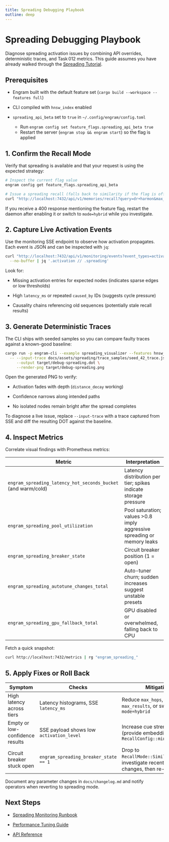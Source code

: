 ```yaml
---
title: Spreading Debugging Playbook
outline: deep
---
```


# Spreading Debugging Playbook

Diagnose spreading activation issues by combining API overrides, deterministic traces, and Task 012 metrics. This guide assumes you have already walked through the [Spreading Tutorial](../tutorials/spreading_getting_started.md).

## Prerequisites

- Engram built with the default feature set (`cargo build --workspace --features full`)

- CLI compiled with `hnsw_index` enabled

- `spreading_api_beta` set to `true` in `~/.config/engram/config.toml`
  - Run `engram config set feature_flags.spreading_api_beta true`
  - Restart the server (`engram stop && engram start`) so the flag is applied

## 1. Confirm the Recall Mode

Verify that spreading is available and that your request is using the expected strategy:

```bash
# Inspect the current flag value
engram config get feature_flags.spreading_api_beta

# Issue a spreading recall (falls back to similarity if the flag is off)
curl "http://localhost:7432/api/v1/memories/recall?query=dr+harmon&max_results=5&mode=spreading"

```

If you receive a 400 response mentioning the feature flag, restart the daemon after enabling it or switch to `mode=hybrid` while you investigate.

## 2. Capture Live Activation Events

Use the monitoring SSE endpoint to observe how activation propagates. Each event is JSON and can be inspected with `jq`:

```bash
curl "http://localhost:7432/api/v1/monitoring/events?event_types=activation,spreading&include_causality=true&max_frequency=5" \
  --no-buffer | jq '.activation // .spreading'

```

Look for:

- Missing activation entries for expected nodes (indicates sparse edges or low thresholds)

- High `latency_ms` or repeated `caused_by` IDs (suggests cycle pressure)

- Causality chains referencing old sequences (potentially stale recall results)

## 3. Generate Deterministic Traces

The CLI ships with seeded samples so you can compare faulty traces against a known-good baseline:

```bash
cargo run -p engram-cli --example spreading_visualizer --features hnsw_index \
  -- --input-trace docs/assets/spreading/trace_samples/seed_42_trace.json \
     --output target/debug-spreading.dot \
     --render-png target/debug-spreading.png

```

Open the generated PNG to verify:

- Activation fades with depth (`distance_decay` working)

- Confidence narrows along intended paths

- No isolated nodes remain bright after the spread completes

To diagnose a live issue, replace `--input-trace` with a trace captured from SSE and diff the resulting DOT against the baseline.

## 4. Inspect Metrics

Correlate visual findings with Prometheus metrics:

| Metric | Interpretation |
| --- | --- |
| `engram_spreading_latency_hot_seconds_bucket` (and warm/cold) | Latency distribution per tier; spikes indicate storage pressure |
| `engram_spreading_pool_utilization` | Pool saturation; values >0.8 imply aggressive spreading or memory leaks |
| `engram_spreading_breaker_state` | Circuit breaker position (1 = open) |
| `engram_spreading_autotune_changes_total` | Auto-tuner churn; sudden increases suggest unstable presets |
| `engram_spreading_gpu_fallback_total` | GPU disabled or overwhelmed, falling back to CPU |

Fetch a quick snapshot:

```bash
curl http://localhost:7432/metrics | rg "engram_spreading_"

```

## 5. Apply Fixes or Roll Back

| Symptom | Checks | Mitigation |
| --- | --- | --- |
| High latency across tiers | Latency histograms, SSE `latency_ms` | Reduce `max_hops`, lower `max_results`, or switch to `mode=hybrid` |
| Empty or low-confidence results | SSE payload shows low `activation_level` | Increase cue strength (provide embeddings) or raise `RecallConfig::min_confidence` |
| Circuit breaker stuck open | `engram_spreading_breaker_state == 1` | Drop to `RecallMode::Similarity`, investigate recent auto-tuner changes, then re-enable |

Document any parameter changes in `docs/changelog.md` and notify operators when reverting to spreading mode.

## Next Steps

- [Spreading Monitoring Runbook](spreading_monitoring.md)

- [Performance Tuning Guide](spreading_performance.md)

- [API Reference](../reference/spreading_api.md)
